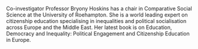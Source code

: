 Co-investigator Professor Bryony Hoskins has a chair in Comparative Social Science at the University of Roehampton. She is a world leading expert on citizenship education specialising in inequalities and political socialisation across Europe and the Middle East. Her latest book is on Education, Democracy and Inequality: Political Engagement and Citizenship Education in Europe.
